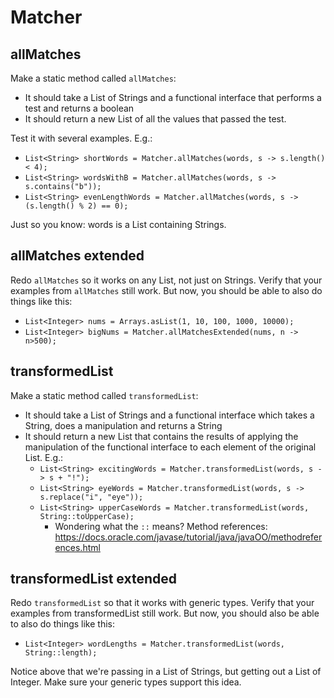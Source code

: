 # Matcher

## allMatches

Make a static method called `allMatches`:
- It should take a List of Strings and a functional interface that performs a test and returns a boolean
- It should return a new List of all the values that passed the test. 

Test it with several examples. E.g.:
- `List<String> shortWords = Matcher.allMatches(words, s -> s.length() < 4);`
- `List<String> wordsWithB = Matcher.allMatches(words, s -> s.contains("b"));`
- `List<String> evenLengthWords = Matcher.allMatches(words, s -> (s.length() % 2) == 0);`

Just so you know: words is a List containing Strings.

## allMatches extended

Redo `allMatches` so it works on any List, not just on Strings. 
Verify that your examples from `allMatches` still work. But now, you should be able to also do things like this:
- `List<Integer> nums = Arrays.asList(1, 10, 100, 1000, 10000);`
- `List<Integer> bigNums = Matcher.allMatchesExtended(nums, n -> n>500);`

## transformedList

Make a static method called `transformedList`:
- It should take a List of Strings and a functional interface which takes a String, does a manipulation and returns a String
- It should return a new List that contains the results of applying the manipulation of the functional interface to each element of the original List. E.g.:
    - `List<String> excitingWords = Matcher.transformedList(words, s -> s + "!");`
    - `List<String> eyeWords = Matcher.transformedList(words, s -> s.replace("i", "eye"));`
    - `List<String> upperCaseWords = Matcher.transformedList(words, String::toUpperCase);`
        - Wondering what the `::` means? Method references: https://docs.oracle.com/javase/tutorial/java/javaOO/methodreferences.html
    
## transformedList extended

Redo `transformedList` so that it works with generic types. Verify that your examples from transformedList still work.
But now, you should also be able to also do things like this:
- `List<Integer> wordLengths = Matcher.transformedList(words, String::length);`

Notice above that we're passing in a List of Strings, but getting out a List of Integer. Make sure your
generic types support this idea.

